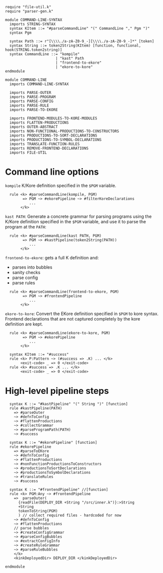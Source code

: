 ```k
require "file-util.k"
require "parser-gen.k"

module COMMAND-LINE-SYNTAX
  imports STRING-SYNTAX
  syntax KItem ::= "#parseCommandLine" "(" CommandLine "," Pgm ")"
  syntax Pgm

  syntax Path ::= r"[\\\\./a-zA-Z0-9_-][\\\\./a-zA-Z0-9_-]*" [token]
  syntax String ::= token2String(KItem) [function, functional, hook(STRING.token2string)]
  syntax CommandLine ::= "kompile"
                       | "kast" Path
                       | "frontend-to-ekore"
                       | "ekore-to-kore"
endmodule
```

```k
module COMMAND-LINE
  imports COMMAND-LINE-SYNTAX

  imports PARSE-OUTER
  imports PARSE-PROGRAM
  imports PARSE-CONFIG
  imports PARSE-RULE
  imports PARSE-TO-EKORE

  imports FRONTEND-MODULES-TO-KORE-MODULES
  imports FLATTEN-PRODUCTIONS
  imports OUTER-ABSTRACT
  imports NON-FUNCTIONAL-PRODUCTIONS-TO-CONSTRUCTORS
  imports PRODUCTIONS-TO-SORT-DECLARATIONS
  imports PRODUCTIONS-TO-SYMBOL-DECLARATIONS
  imports TRANSLATE-FUNCTION-RULES
  imports REMOVE-FRONTEND-DECLARATIONS
  imports FILE-UTIL
```

Command line options
====================

`kompile` K/Kore definition specified in the `$PGM` variable.

```k
  rule <k> #parseCommandLine(kompile, PGM)
        => PGM ~> #ekorePipeline ~> #filterKoreDeclarations
           ...
       </k>
```

`kast PATH`: Generate a concrete grammar for parsing programs using the K/Kore
definition specified in the `$PGM` variable, and use it to parse the program at
the `PATH`:

```k
  rule <k> #parseCommandLine(kast PATH, PGM)
        => PGM ~> #kastPipeline(token2String(PATH))
           ...
       </k>
```

`frontend-to-ekore`: gets a full K definition and:

 - parses into bubbles
 - sanity checks
 - parse config
 - parse rules

```k
  rule <k> #parseCommandLine(frontend-to-ekore, PGM)
        => PGM ~> #frontendPipeline
           ...
       </k>

```

`ekore-to-kore`: Convert the EKore definition specified in `$PGM`
to kore syntax. Frontend declarations that are not captured completely by
the kore definition are kept.

```k
  rule <k> #parseCommandLine(ekore-to-kore, PGM)
        => PGM ~> #ekorePipeline
           ...
       </k>
```

```k
  syntax KItem ::= "#success"
  rule <k> P:Pattern ~> (#success => .K) ... </k>
       <exit-code> _ => 0 </exit-code>
  rule <k> #success => .K ... </k>
       <exit-code> _ => 0 </exit-code>
```

High-level pipeline steps
=========================

```k
  syntax K ::= "#kastPipeline" "(" String ")" [function]
  rule #kastPipeline(PATH)
    => #parseOuter
    ~> #defnToConfig
    ~> #flattenProductions
    ~> #collectGrammar
    ~> #parseProgramPath(PATH)
    ~> #success

  syntax K ::= "#ekorePipeline" [function]
  rule #ekorePipeline
    => #parseToEKore
    ~> #defnToConfig
    ~> #flattenProductions
    ~> #nonFunctionProductionsToConstructors
    ~> #productionsToSortDeclarations
    ~> #productionsToSymbolDeclarations
    ~> #translateRules
    ~> #success
    
  syntax K ::= "#frontendPipeline" //[function]
  rule <k> PGM:Any ~> #frontendPipeline
    =>  parseOuter(
      {readFile(DEPLOY_DIR +String "/src/inner.k")}:>String
      +String
      tokenToString(PGM)
      ) // collect required files - hardcoded for now
    ~> #defnToConfig
    ~> #flattenProductions
    // parse bubbles
    ~> #createConfigGrammar
    ~> #parseConfigBubbles
    ~> #extractConfigInfo
    ~> #createRuleGrammar
    ~> #parseRuleBubbles
    </k>
    <kinkDeployedDir> DEPLOY_DIR </kinkDeployedDir>
```

```k
endmodule
```

